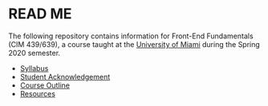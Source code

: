 # READ ME

The following repository contains information for Front-End Fundamentals (CIM 439/639), a course taught at the [University of Miami](https://miami.edu) during the Spring 2020 semester.

- [Syllabus](https://github.com/umiami-front-end/course-info/blob/master/syllabus-spring-2020.md)
- [Student Acknowledgement](https://github.com/umiami-front-end/course-info/blob/master/student-acknowledgement.pdf)
- [Course Outline](https://github.com/umiami-front-end/course-info/blob/master/course-outline.md)
- [Resources](https://github.com/umiami-front-end/course-info/blob/master/resources.md)
